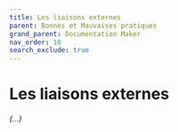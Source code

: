 ```yaml
---
title: Les liaisons externes
parent: Bonnes et Mauvaises pratiques
grand_parent: Documentation Maker
nav_order: 10
search_exclude: true
---
```


# Les liaisons externes


*(...)*
